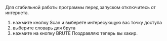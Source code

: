 Для стабильной работы программы перед запуском отключитесь от интернета.

1. нажмите кнопку Scan и выберете интересующую вас точку доступа
2. выберите словарь для брута
3. нажмите на кнопку BRUTE
Поздравляю теперь вы хакир.  

